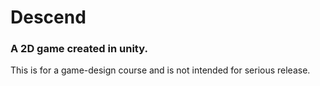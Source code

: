 # Descend
### A 2D game created in unity.

This is for a game-design course and is not intended for serious release.
